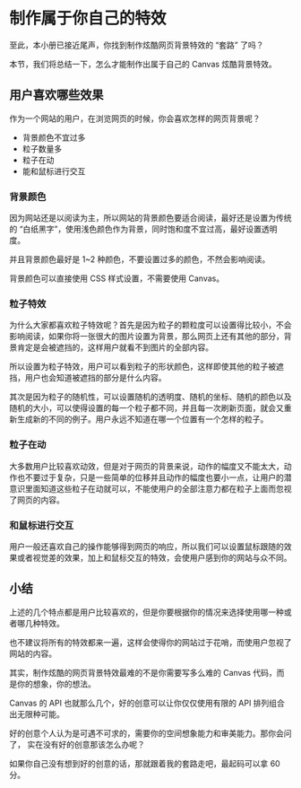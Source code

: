 
# 制作属于你自己的特效
至此，本小册已接近尾声，你找到制作炫酷网页背景特效的 “套路” 了吗？

本节，我们将总结一下，怎么才能制作出属于自己的 Canvas 炫酷背景特效。

## 用户喜欢哪些效果
作为一个网站的用户，在浏览网页的时候，你会喜欢怎样的网页背景呢？
- 背景颜色不宜过多
- 粒子数量多
- 粒子在动
- 能和鼠标进行交互

### 背景颜色
因为网站还是以阅读为主，所以网站的背景颜色要适合阅读，最好还是设置为传统的 “白纸黑字”，使用浅色颜色作为背景，同时饱和度不宜过高，最好设置透明度。

并且背景颜色最好是 1~2 种颜色，不要设置过多的颜色，不然会影响阅读。

背景颜色可以直接使用 CSS 样式设置，不需要使用 Canvas。

### 粒子特效
为什么大家都喜欢粒子特效呢？首先是因为粒子的颗粒度可以设置得比较小，不会影响阅读，如果你将一张很大的图片设置为背景，那么网页上还有其他的部分，背景肯定是会被遮挡的，这样用户就看不到图片的全部内容。

所以设置为粒子特效，用户可以看到粒子的形状颜色，这样即使其他的粒子被遮挡，用户也会知道被遮挡的部分是什么内容。

其次是因为粒子的随机性，可以设置随机的透明度、随机的坐标、随机的颜色以及随机的大小，可以使得设置的每一个粒子都不同，并且每一次刷新页面，就会又重新生成新的不同的例子。用户永远不知道在哪一个位置有一个怎样的粒子。

### 粒子在动
大多数用户比较喜欢动效，但是对于网页的背景来说，动作的幅度又不能太大，动作也不要过于复杂，只是一些简单的位移并且动作的幅度也要小一点，让用户的潜意识里面知道这些粒子在动就可以，不能使用户的全部注意力都在粒子上面而忽视了网页的内容。

### 和鼠标进行交互
用户一般还喜欢自己的操作能够得到网页的响应，所以我们可以设置鼠标跟随的效果或者视觉差的效果，加上和鼠标交互的特效，会使用户感到你的网站与众不同。

## 小结
上述的几个特点都是用户比较喜欢的，但是你要根据你的情况来选择使用哪一种或者哪几种特效。

也不建议将所有的特效都来一遍，这样会使得你的网站过于花哨，而使用户忽视了网站的内容。

其实，制作炫酷的网页背景特效最难的不是你需要写多么难的 Canvas 代码，而是你的想象，你的想法。

Canvas 的 API 也就那么几个，好的创意可以让你仅仅使用有限的 API 排列组合出无限种可能。

好的创意个人认为是可遇不可求的，需要你的空间想象能力和审美能力。那你会问了， 实在没有好的创意那该怎么办呢？

如果你自己没有想到好的创意的话，那就跟着我的套路走吧，最起码可以拿 60 分。


